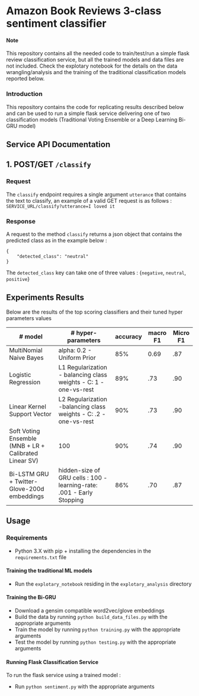 # Amazon Book Reviews 3-class sentiment classifier
#### Note
This repository contains all the needed code to train/test/run a simple flask review classification service, but all the trained models and data files are not included. Check the explotary notebook for the details on the data wrangling/analysis and the training of the traditional classification models reported below.
### Introduction
This repository contains the code for replicating results described below and can be used to run a simple flask service delivering one of two classification models (Traditional Voting Ensemble or a Deep Learning Bi-GRU model)

## Service API Documentation

### 

## 1. POST/GET `/classify`

### Request
The `classify` endpoint requires a single argument `utterance` that contains the text to classify, an example of a valid GET request is as follows : 
`SERVICE_URL/classify?utterance=I loved it`

### Response
A request to the method `classify` returns a json object that contains the predicted class as in the example below : 
```
{
    "detected_class": "neutral"
}
```

The `detected_class` key can take one of three values : {`negative`, `neutral`, `positive`} 

## Experiments Results
Below are the results of the top scoring classifiers and their tuned hyper parameters values

| # model | # hyper-parameters | accuracy   | macro F1 | Micro F1  
| ------------------ | ------------------ | ------- | ------------------ | ------------------ 
| MultiNomial Naive Bayes | alpha: 0.2 - Uniform Prior | 85% | 0.69 | .87  
| Logistic Regression | L1 Regularization - balancing class weights - C: 1 - one-vs-rest | 89%| .73 | .90
| Linear Kernel Support Vector | L2 Regularization -balancing class weights - C: .2 - one-vs-rest | 90% |.73 | .90 
| Soft Voting Ensemble (MNB + LR + Calibrated Linear SV) | 100 | 90% | .74 | .90 
| Bi-LSTM GRU + Twitter-Glove-200d embeddings | hidden-size of GRU cells : 100 -  learning-rate: .001 - Early Stopping| 86% | .70 | .87

## Usage


### Requirements
* Python 3.X with pip + installing the dependencies in the `requirements.txt` file

#### Training the traditional ML models
* Run the `explotary_notebook` residing in the `explotary_analysis` directory

#### Training the Bi-GRU 
* Download a gensim compatible word2vec/glove embeddings 
* Build the data by running `python build_data_files.py` with the appropriate arguments
* Train the model by running `python training.py` with the appropriate arguments
* Test the model by running `python testing.py` with the appropriate arguments

#### Running Flask Classification Service
To run the flask service using a trained model : 
* Run `python sentiment.py` with the appropriate arguments

